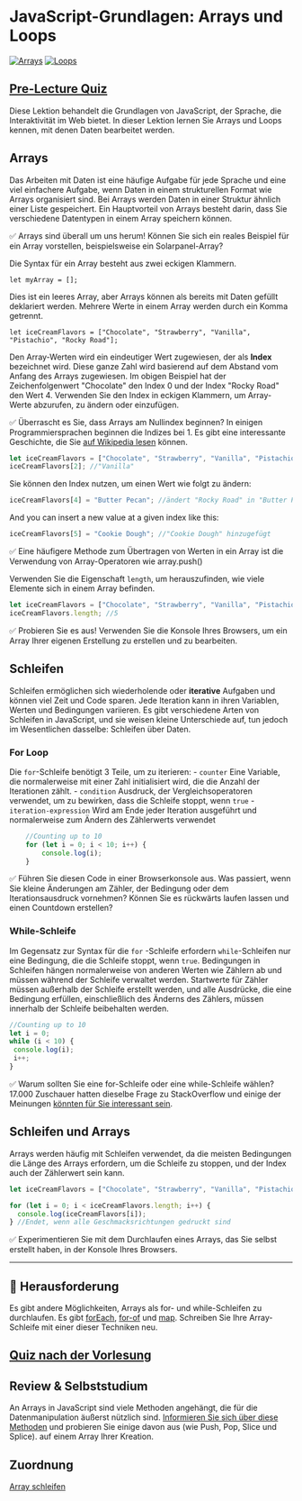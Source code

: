 # JavaScript-Grundlagen: Arrays und Loops


[![Arrays](https://img.youtube.com/vi/1U4qTyq02Xw/0.jpg)](https://youtube.com/watch?v=1U4qTyq02Xw "Arrays")
[![Loops](https://img.youtube.com/vi/Eeh7pxtTZ3k/0.jpg)](https://www.youtube.com/watch?v=Eeh7pxtTZ3k "Loops")


## [Pre-Lecture Quiz](https://happy-mud-02d95f10f.azurestaticapps.net/quiz/13)

Diese Lektion behandelt die Grundlagen von JavaScript, der Sprache, die Interaktivität im Web bietet. In dieser Lektion lernen Sie Arrays und Loops kennen, mit denen Daten bearbeitet werden.

## Arrays

Das Arbeiten mit Daten ist eine häufige Aufgabe für jede Sprache und eine viel einfachere Aufgabe, wenn Daten in einem strukturellen Format wie Arrays organisiert sind. Bei Arrays werden Daten in einer Struktur ähnlich einer Liste gespeichert. Ein Hauptvorteil von Arrays besteht darin, dass Sie verschiedene Datentypen in einem Array speichern können.

✅ Arrays sind überall um uns herum! Können Sie sich ein reales Beispiel für ein Array vorstellen, beispielsweise ein Solarpanel-Array?

Die Syntax für ein Array besteht aus zwei eckigen Klammern.

`let myArray = [];`

Dies ist ein leeres Array, aber Arrays können als bereits mit Daten gefüllt deklariert werden. Mehrere Werte in einem Array werden durch ein Komma getrennt.

`let iceCreamFlavors = ["Chocolate", "Strawberry", "Vanilla", "Pistachio", "Rocky Road"];`

Den Array-Werten wird ein eindeutiger Wert zugewiesen, der als **Index** bezeichnet wird. Diese ganze Zahl wird basierend auf dem Abstand vom Anfang des Arrays zugewiesen. Im obigen Beispiel hat der Zeichenfolgenwert "Chocolate" den Index 0 und der Index "Rocky Road" den Wert 4. Verwenden Sie den Index in eckigen Klammern, um Array-Werte abzurufen, zu ändern oder einzufügen.

✅ Überrascht es Sie, dass Arrays am Nullindex beginnen? In einigen Programmiersprachen beginnen die Indizes bei 1. Es gibt eine interessante Geschichte, die Sie [auf Wikipedia lesen](https://en.wikipedia.org/wiki/Zero-based_numbering) können.


```javascript
let iceCreamFlavors = ["Chocolate", "Strawberry", "Vanilla", "Pistachio", "Rocky Road"];
iceCreamFlavors[2]; //"Vanilla"
```

Sie können den Index nutzen, um einen Wert wie folgt zu ändern:

```javascript
iceCreamFlavors[4] = "Butter Pecan"; //ändert "Rocky Road" in "Butter Pecan"
```

And you can insert a new value at a given index like this:

```javascript
iceCreamFlavors[5] = "Cookie Dough"; //"Cookie Dough" hinzugefügt
```


✅ Eine häufigere Methode zum Übertragen von Werten in ein Array ist die Verwendung von Array-Operatoren wie array.push()

Verwenden Sie die Eigenschaft `length`, um herauszufinden, wie viele Elemente sich in einem Array befinden.

```javascript
let iceCreamFlavors = ["Chocolate", "Strawberry", "Vanilla", "Pistachio", "Rocky Road"];
iceCreamFlavors.length; //5
```

✅ Probieren Sie es aus! Verwenden Sie die Konsole Ihres Browsers, um ein Array Ihrer eigenen Erstellung zu erstellen und zu bearbeiten.

## Schleifen

Schleifen ermöglichen sich wiederholende oder **iterative** Aufgaben und können viel Zeit und Code sparen. Jede Iteration kann in ihren Variablen, Werten und Bedingungen variieren. Es gibt verschiedene Arten von Schleifen in JavaScript, und sie weisen kleine Unterschiede auf, tun jedoch im Wesentlichen dasselbe: Schleifen über Daten.

### For Loop

Die `for`-Schleife benötigt 3 Teile, um zu iterieren:
     - `counter` Eine Variable, die normalerweise mit einer Zahl initialisiert wird, die die Anzahl der Iterationen zählt.
     - `condition` Ausdruck, der Vergleichsoperatoren verwendet, um zu bewirken, dass die Schleife stoppt, wenn `true`
     - `iteration-expression` Wird am Ende jeder Iteration ausgeführt und normalerweise zum Ändern des Zählerwerts verwendet
  
```javascript
    //Counting up to 10
    for (let i = 0; i < 10; i++) {
        console.log(i);
    }
```

✅ Führen Sie diesen Code in einer Browserkonsole aus. Was passiert, wenn Sie kleine Änderungen am Zähler, der Bedingung oder dem Iterationsausdruck vornehmen? Können Sie es rückwärts laufen lassen und einen Countdown erstellen?

### While-Schleife

Im Gegensatz zur Syntax für die `for` -Schleife erfordern `while`-Schleifen nur eine Bedingung, die die Schleife stoppt, wenn `true`. Bedingungen in Schleifen hängen normalerweise von anderen Werten wie Zählern ab und müssen während der Schleife verwaltet werden. Startwerte für Zähler müssen außerhalb der Schleife erstellt werden, und alle Ausdrücke, die eine Bedingung erfüllen, einschließlich des Änderns des Zählers, müssen innerhalb der Schleife beibehalten werden.


```javascript
//Counting up to 10
let i = 0;
while (i < 10) {
 console.log(i);
 i++;
}
```

✅ Warum sollten Sie eine for-Schleife oder eine while-Schleife wählen? 17.000 Zuschauer hatten dieselbe Frage zu StackOverflow und einige der Meinungen [könnten für Sie interessant sein](https://stackoverflow.com/questions/39969145/while-loops-vs-for-loops-in-javascript).

## Schleifen und Arrays

Arrays werden häufig mit Schleifen verwendet, da die meisten Bedingungen die Länge des Arrays erfordern, um die Schleife zu stoppen, und der Index auch der Zählerwert sein kann.


```javascript
let iceCreamFlavors = ["Chocolate", "Strawberry", "Vanilla", "Pistachio", "Rocky Road"];

for (let i = 0; i < iceCreamFlavors.length; i++) {
  console.log(iceCreamFlavors[i]);
} //Endet, wenn alle Geschmacksrichtungen gedruckt sind
```

✅ Experimentieren Sie mit dem Durchlaufen eines Arrays, das Sie selbst erstellt haben, in der Konsole Ihres Browsers.

---

## 🚀 Herausforderung

Es gibt andere Möglichkeiten, Arrays als for- und while-Schleifen zu durchlaufen. Es gibt [forEach](https://developer.mozilla.org/docs/Web/JavaScript/Reference/Global_Objects/Array/forEach), [for-of](https://developer.mozilla.org/docs/Web/JavaScript/Reference/Statements/for...of) und [map](https://developer.mozilla.org/docs/Web/JavaScript/Reference/Global_Objects/Array/map). Schreiben Sie Ihre Array-Schleife mit einer dieser Techniken neu.

## [Quiz nach der Vorlesung](https://happy-mud-02d95f10f.azurestaticapps.net/quiz/14)

## Review & Selbststudium

An Arrays in JavaScript sind viele Methoden angehängt, die für die Datenmanipulation äußerst nützlich sind. [Informieren Sie sich über diese Methoden](https://developer.mozilla.org/docs/Web/JavaScript/Reference/Global_Objects/Array) und probieren Sie einige davon aus (wie Push, Pop, Slice und Splice). auf einem Array Ihrer Kreation.

## Zuordnung

[Array schleifen](assignment.de.md)
